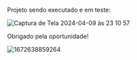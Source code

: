 Projeto sendo executado e em teste:

![Captura de Tela 2024-04-09 às 23 10 57](https://github.com/itsmyllaa/sequencia-fibonacci/assets/60410635/524176c9-c7ce-44cf-92d2-b2cce5c5d310)

Obrigado pela oportunidade!

![1672638859264](https://github.com/itsmyllaa/sequencia-fibonacci/assets/60410635/1de7ad40-6412-48bf-b14e-f4e8a81e1251)

